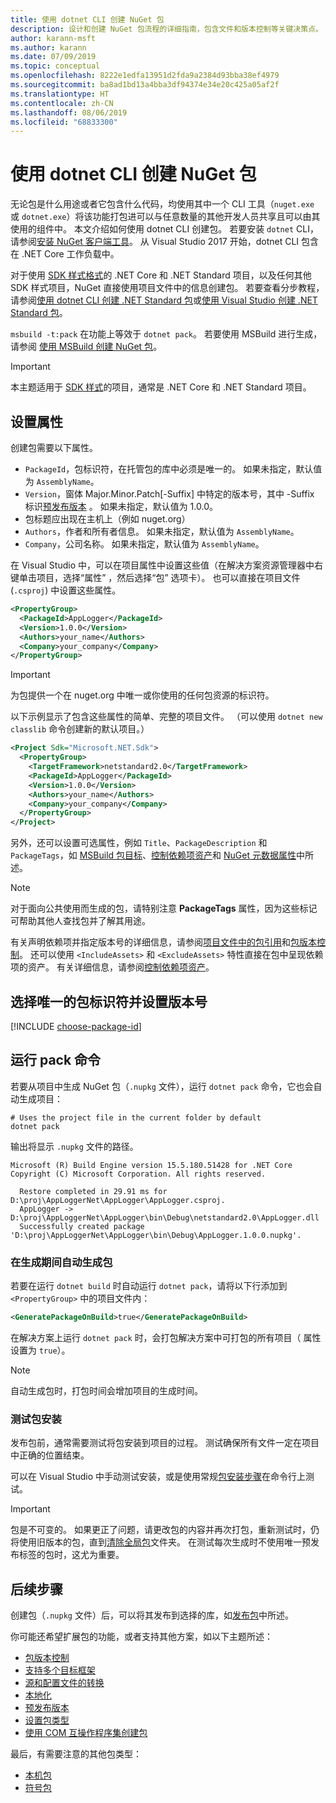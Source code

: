 ```yaml
---
title: 使用 dotnet CLI 创建 NuGet 包
description: 设计和创建 NuGet 包流程的详细指南，包含文件和版本控制等关键决策点。
author: karann-msft
ms.author: karann
ms.date: 07/09/2019
ms.topic: conceptual
ms.openlocfilehash: 8222e1edfa13951d2fda9a2384d93bba38ef4979
ms.sourcegitcommit: ba8ad1bd13a4bba3df94374e34e20c425a05af2f
ms.translationtype: HT
ms.contentlocale: zh-CN
ms.lasthandoff: 08/06/2019
ms.locfileid: "68833300"
---
```

# <a name="create-a-nuget-package-using-the-dotnet-cli"></a>使用 dotnet CLI 创建 NuGet 包

无论包是什么用途或者它包含什么代码，均使用其中一个 CLI 工具（`nuget.exe` 或 `dotnet.exe`）将该功能打包进可以与任意数量的其他开发人员共享且可以由其使用的组件中。 本文介绍如何使用 dotnet CLI 创建包。 若要安装 `dotnet` CLI，请参阅[安装 NuGet 客户端工具](../install-nuget-client-tools.md)。 从 Visual Studio 2017 开始，dotnet CLI 包含在 .NET Core 工作负载中。

对于使用 [SDK 样式格式](../resources/check-project-format.md)的 .NET Core 和 .NET Standard 项目，以及任何其他 SDK 样式项目，NuGet 直接使用项目文件中的信息创建包。 若要查看分步教程，请参阅[使用 dotnet CLI 创建 .NET Standard 包](../quickstart/create-and-publish-a-package-using-the-dotnet-cli.md)或[使用 Visual Studio 创建 .NET Standard 包](../quickstart/create-and-publish-a-package-using-visual-studio.md)。

`msbuild -t:pack` 在功能上等效于 `dotnet pack`。 若要使用 MSBuild 进行生成，请参阅 [使用 MSBuild 创建 NuGet 包](creating-a-package-msbuild.md)。

> [!IMPORTANT]
> 本主题适用于 [ SDK 样式](../resources/check-project-format.md)的项目，通常是 .NET Core 和 .NET Standard 项目。

## <a name="set-properties"></a>设置属性

创建包需要以下属性。

- `PackageId`，包标识符，在托管包的库中必须是唯一的。 如果未指定，默认值为 `AssemblyName`。
- `Version`，窗体 Major.Minor.Patch[-Suffix] 中特定的版本号，其中 -Suffix 标识[预发布版本](prerelease-packages.md)   。 如果未指定，默认值为 1.0.0。
- 包标题应出现在主机上（例如 nuget.org）
- `Authors`，作者和所有者信息。 如果未指定，默认值为 `AssemblyName`。
- `Company`，公司名称。 如果未指定，默认值为 `AssemblyName`。

在 Visual Studio 中，可以在项目属性中设置这些值（在解决方案资源管理器中右键单击项目，选择“属性”  ，然后选择“包”  选项卡）。 也可以直接在项目文件 (`.csproj`) 中设置这些属性。

```xml
<PropertyGroup>
  <PackageId>AppLogger</PackageId>
  <Version>1.0.0</Version>
  <Authors>your_name</Authors>
  <Company>your_company</Company>
</PropertyGroup>
```

> [!Important]
> 为包提供一个在 nuget.org 中唯一或你使用的任何包资源的标识符。

以下示例显示了包含这些属性的简单、完整的项目文件。 （可以使用 `dotnet new classlib` 命令创建新的默认项目。）

```xml
<Project Sdk="Microsoft.NET.Sdk">
  <PropertyGroup>
    <TargetFramework>netstandard2.0</TargetFramework>
    <PackageId>AppLogger</PackageId>
    <Version>1.0.0</Version>
    <Authors>your_name</Authors>
    <Company>your_company</Company>
  </PropertyGroup>
</Project>
```

另外，还可以设置可选属性，例如 `Title`、`PackageDescription` 和 `PackageTags`，如 [MSBuild 包目标](../reference/msbuild-targets.md#pack-target)、[控制依赖项资产](../consume-packages/package-references-in-project-files.md#controlling-dependency-assets)和 [NuGet 元数据属性](/dotnet/core/tools/csproj#nuget-metadata-properties)中所述。

> [!NOTE]
> 对于面向公共使用而生成的包，请特别注意 **PackageTags** 属性，因为这些标记可帮助其他人查找包并了解其用途。

有关声明依赖项并指定版本号的详细信息，请参阅[项目文件中的包引用](../consume-packages/package-references-in-project-files.md)和[包版本控制](../reference/package-versioning.md)。 还可以使用 `<IncludeAssets>` 和 `<ExcludeAssets>` 特性直接在包中呈现依赖项的资产。 有关详细信息，请参阅[控制依赖项资产](../consume-packages/package-references-in-project-files.md#controlling-dependency-assets)。

## <a name="choose-a-unique-package-identifier-and-set-the-version-number"></a>选择唯一的包标识符并设置版本号

[!INCLUDE [choose-package-id](includes/choose-package-id.md)]

## <a name="run-the-pack-command"></a>运行 pack 命令

若要从项目中生成 NuGet 包（`.nupkg` 文件），运行 `dotnet pack` 命令，它也会自动生成项目：

```cli
# Uses the project file in the current folder by default
dotnet pack
```

输出将显示 `.nupkg` 文件的路径。

```output
Microsoft (R) Build Engine version 15.5.180.51428 for .NET Core
Copyright (C) Microsoft Corporation. All rights reserved.

  Restore completed in 29.91 ms for D:\proj\AppLoggerNet\AppLogger\AppLogger.csproj.
  AppLogger -> D:\proj\AppLoggerNet\AppLogger\bin\Debug\netstandard2.0\AppLogger.dll
  Successfully created package 'D:\proj\AppLoggerNet\AppLogger\bin\Debug\AppLogger.1.0.0.nupkg'.
```

### <a name="automatically-generate-package-on-build"></a>在生成期间自动生成包

若要在运行 `dotnet build` 时自动运行 `dotnet pack`，请将以下行添加到 `<PropertyGroup>` 中的项目文件内：

```xml
<GeneratePackageOnBuild>true</GeneratePackageOnBuild>
```

在解决方案上运行 `dotnet pack` 时，会打包解决方案中可打包的所有项目（[<IsPackable>](/dotnet/core/tools/csproj#nuget-metadata-properties) 属性设置为 `true`）。

> [!NOTE]
> 自动生成包时，打包时间会增加项目的生成时间。

### <a name="test-package-installation"></a>测试包安装

发布包前，通常需要测试将包安装到项目的过程。 测试确保所有文件一定在项目中正确的位置结束。

可以在 Visual Studio 中手动测试安装，或是使用常规[包安装步骤](../consume-packages/overview-and-workflow.md#ways-to-install-a-nuget-package)在命令行上测试。

> [!IMPORTANT]
> 包是不可变的。 如果更正了问题，请更改包的内容并再次打包，重新测试时，仍将使用旧版本的包，直到[清除全局包](../consume-packages/managing-the-global-packages-and-cache-folders.md#clearing-local-folders)文件夹。 在测试每次生成时不使用唯一预发布标签的包时，这尤为重要。

## <a name="next-steps"></a>后续步骤

创建包（`.nupkg` 文件）后，可以将其发布到选择的库，如[发布包](../nuget-org/publish-a-package.md)中所述。

你可能还希望扩展包的功能，或者支持其他方案，如以下主题所述：

- [包版本控制](../reference/package-versioning.md)
- [支持多个目标框架](../create-packages/multiple-target-frameworks-project-file.md)
- [源和配置文件的转换](../create-packages/source-and-config-file-transformations.md)
- [本地化](../create-packages/creating-localized-packages.md)
- [预发布版本](../create-packages/prerelease-packages.md)
- [设置包类型](../create-packages/set-package-type.md)
- [使用 COM 互操作程序集创建包](../create-packages/author-packages-with-COM-interop-assemblies.md)

最后，有需要注意的其他包类型：

- [本机包](../create-packages/native-packages.md)
- [符号包](../create-packages/symbol-packages.md)
